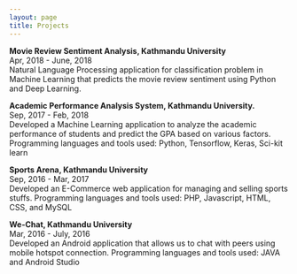 ```yaml
---
layout: page
title: Projects
---
```


<div class="media">
    <div class="media-body">
       <p class="media-heading">
          <strong>Movie Review Sentiment Analysis, Kathmandu University</strong><br />
          Apr, 2018 - June, 2018<br />
          Natural Language Processing application for classification problem in Machine Learning that predicts the
            movie review sentiment using Python and Deep Learning.
       </p>
    </div>
</div>
<div class="media">
    <div class="media-body">
       <p class="media-heading">
          <strong>Academic Performance Analysis System, Kathmandu University.</strong><br />
          Sep, 2017 - Feb, 2018 <br />
           Developed a Machine Learning application to analyze the academic performance of students and predict the GPA based on various factors. Programming languages and tools used: Python, Tensorflow, Keras, Sci-kit learn
       </p>
    </div>
</div>
<div class="media">
    <div class="media-body">
       <p class="media-heading">
          <strong>Sports Arena, Kathmandu University</strong><br />
          Sep, 2016 - Mar, 2017 <br />
          Developed an E-Commerce web application for managing and selling sports stuffs. Programming languages and tools used: PHP, Javascript, HTML, CSS, and MySQL <br />
          </p>
    </div>
</div>
<div class="media">
    <div class="media-body">
       <p class="media-heading">
          <strong>We-Chat, Kathmandu University</strong><br />
          Mar, 2016 - July, 2016<br />
          Developed an Android application that allows us to chat with peers using mobile hotspot connection. Programming languages and tools used: JAVA and Android Studio
       </p>
    </div>
</div>